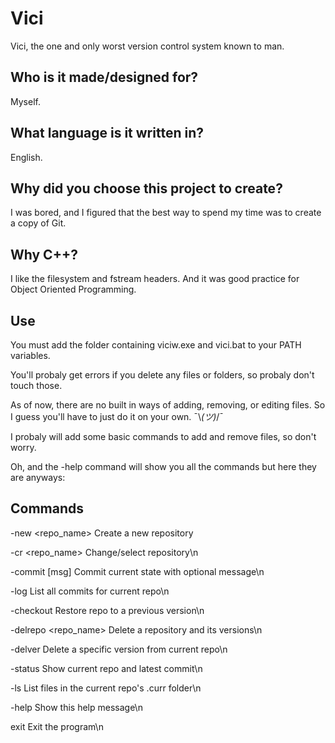 # Vici

Vici, the one and only worst version control system known to man.

## Who is it made/designed for?

Myself.

## What language is it written in?

English.

## Why did you choose this project to create?

I was bored, and I figured that the best way to spend my time was to create a copy of Git.

## Why C++?

I like the filesystem and fstream headers. And it was good practice for Object Oriented Programming.

## Use

You must add the folder containing viciw.exe and vici.bat to your PATH variables.

You'll probaly get errors if you delete any files or folders, so probaly don't touch those.

As of now, there are no built in ways of adding, removing, or editing files. So I guess you'll have to just do it on your own. ¯\\_(ツ)_/¯

I probaly will add some basic commands to add and remove files, so don't worry.

Oh, and the -help command will show you all the commands but here they are anyways:

## Commands

-new <repo_name>         Create a new repository

-cr <repo_name>          Change/select repository\n

-commit [msg]            Commit current state with optional message\n

-log                     List all commits for current repo\n

-checkout <version>      Restore repo to a previous version\n

-delrepo <repo_name>     Delete a repository and its versions\n

-delver <version>        Delete a specific version from current repo\n

-status                  Show current repo and latest commit\n

-ls                      List files in the current repo's .curr folder\n

-help                    Show this help message\n

exit                     Exit the program\n